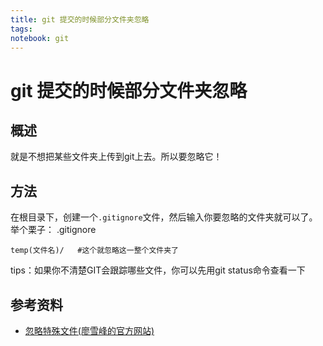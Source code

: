 ```yaml
---
title: git 提交的时候部分文件夹忽略
tags: 
notebook: git
---
```

# git 提交的时候部分文件夹忽略
## 概述
就是不想把某些文件夹上传到git上去。所以要忽略它！

## 方法
在根目录下，创建一个`.gitignore`文件，然后输入你要忽略的文件夹就可以了。
举个栗子：
.gitignore   
```
temp(文件名)/   #这个就忽略这一整个文件夹了
```

tips：如果你不清楚GIT会跟踪哪些文件，你可以先用git status命令查看一下
## 参考资料
- [忽略特殊文件(廖雪峰的官方网站)](https://www.liaoxuefeng.com/wiki/896043488029600/900004590234208)
